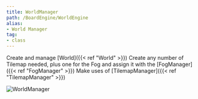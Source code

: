 ```yaml
---
title: WorldManager
path: /BoardEngine/WorldEngine
alias: 
- World Manager
tag: 
- class
---
```

Create and manage [World]({{< ref "World" >}})
Create any number of Tilemap needed, plus one for the Fog and assign it with the [FogManager]({{< ref "FogManager" >}})
Make uses of [TilemapManager]({{< ref "TilemapManager" >}})

![WorldManager](WorldManager.svg "WorldManager")

